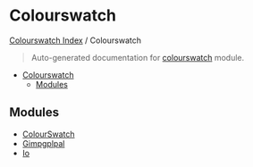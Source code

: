 # Colourswatch

[Colourswatch Index](../README.md#colourswatch-index) / Colourswatch

> Auto-generated documentation for [colourswatch](../../../colourswatch/__init__.py) module.

- [Colourswatch](#colourswatch)
  - [Modules](#modules)

## Modules

- [ColourSwatch](./colourswatch.md)
- [Gimpgplpal](./gimpgplpal.md)
- [Io](./io.md)